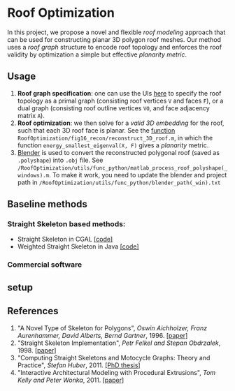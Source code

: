 # Roof Optimization
In this project, we propose a novel and flexible *roof modeling* approach that can be used for constructing planar 3D polygon roof meshes. 
Our method uses a *roof graph* structure to encode roof topology and enforces the roof validity by optimization a simple but effective *planarity metric*. 

## Usage
1. **Roof graph specification**: one can use the UIs [here](https://github.com/llorz/SGA21_roofOptimization/tree/main/UI_annotation) to specify the roof topology as a primal graph (consisting roof vertices ```V``` and faces ```F```), or a dual graph (consisting roof outline vertices ```VO```, and face adjacency matrix ```A```).
2. **Roof optimization**: we then solve for a *valid 3D embedding* for the roof, such that each 3D roof face is planar. See the [function](https://github.com/llorz/SGA21_roofOptimization/blob/main/RoofOptimization/fig16_recon/reconstruct_3D_roof.m) ```RoofOptimization/fig16_recon/reconstruct_3D_roof.m```, in which the function ```energy_smallest_eigenval(X, F)``` gives a *planarity* metric. 
3. [Blender](https://www.blender.org/) is used to convert the reconstructed polygonal roof (saved as ```.polyshape```) into ```.obj``` file. See ```/RoofOptimization/utils/func_python/matlab_process_roof_polyshape(_windows).m```. To make it work, you need to update the blender and project path in ```/RoofOptimization/utils/func_python/blender_path(_win).txt```

## Baseline methods
### Straight Skeleton based methods:
- Straight Skeleton in CGAL [[code]](https://doc.cgal.org/latest/Straight_skeleton_2/index.html)
- Weighted Straight Skeleton in Java [[code]](https://github.com/twak/campskeleton)
### Commercial software




## setup


## References
1. "A Novel Type of Skeleton for Polygons", *Oswin Aichholzer, Franz Aurenhammer, David Alberts, Bernd Gartner*, 1996. [[paper]](https://www.researchgate.net/publication/220349949_A_Novel_Type_of_Skeleton_for_Polygons)
2. "Straight Skeleton Implementation", *Petr Felkel and Stepan Obdrzalek*, 1998. [[paper]](http://www.dma.fi.upm.es/personal/mabellanas/tfcs/skeleton/html/documentacion/Straight%20Skeletons%20Implementation.pdf)
3. "Computing Straight Skeletons and Motocycle Graphs: Theory and Practice", *Stefan Huber*, 2011. [[PhD thesis]](https://www.sthu.org/research/publications/files/phdthesis.pdf)
4. "Interactive Architectural Modeling with Procedural Extrusions", *Tom Kelly and Peter Wonka*, 2011. [[paper]](http://www.twak.co.uk/2011/04/interactive-architectural-modeling-with.html)
